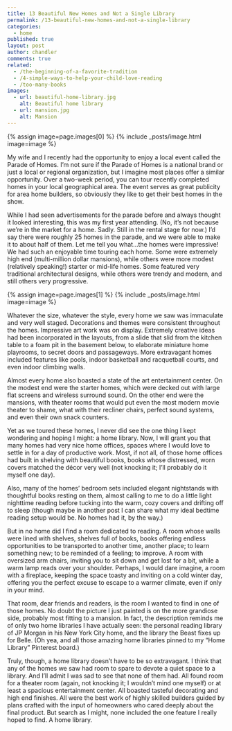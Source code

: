 ```yaml
---
title: 13 Beautiful New Homes and Not a Single Library
permalink: /13-beautiful-new-homes-and-not-a-single-library
categories:
  - home
published: true
layout: post
author: chandler
comments: true
related:
  - /the-beginning-of-a-favorite-tradition
  - /4-simple-ways-to-help-your-child-love-reading
  - /too-many-books
images:
  - url: beautiful-home-library.jpg
    alt: Beautiful home library
  - url: mansion.jpg
    alt: Mansion
---
```


{% assign image=page.images[0] %}
{% include _posts/image.html image=image %}

My wife and I recently had the opportunity to enjoy a local event called the Parade of Homes. I’m not sure if the Parade of Homes is a national brand or just a local or regional organization, but I imagine most places offer a similar opportunity. Over a two-week period, you can tour recently completed homes in your local geographical area. The event serves as great publicity for area home builders, so obviously they like to get their best homes in the show.

While I had seen advertisements for the parade before and always thought it looked interesting, this was my first year attending. (No, it’s not because we’re in the market for a home. Sadly. Still in the rental stage for now.) I’d say there were roughly 25 homes in the parade, and we were able to make it to about half of them. Let me tell you what…the homes were impressive! We had such an enjoyable time touring each home. Some were extremely high end (multi-million dollar mansions), while others were more modest (relatively speaking!) starter or mid-life homes. Some featured very traditional architectural designs, while others were trendy and modern, and still others very progressive.

{% assign image=page.images[1] %}
{% include _posts/image.html image=image %}

Whatever the size, whatever the style, every home we saw was immaculate and very well staged. Decorations and themes were consistent throughout the homes. Impressive art work was on display. Extremely creative ideas had been incorporated in the layouts, from a slide that slid from the kitchen table to a foam pit in the basement below, to elaborate miniature home playrooms, to secret doors and passageways. More extravagant homes included features like pools, indoor basketball and racquetball courts, and even indoor climbing walls.

Almost every home also boasted a state of the art entertainment center. On the modest end were the starter homes, which were decked out with large flat screens and wireless surround sound. On the other end were the mansions, with theater rooms that would put even the most modern movie theater to shame, what with their recliner chairs, perfect sound systems, and even their own snack counters.

Yet as we toured these homes, I never did see the one thing I kept wondering and hoping I might: a home library. Now, I will grant you that many homes had very nice home offices, spaces where I would love to settle in for a day of productive work. Most, if not all, of those home offices had built in shelving with beautiful books, books whose distressed, worn covers matched the décor very well (not knocking it; I’ll probably do it myself one day).

Also, many of the homes’  bedroom sets included elegant nightstands with thoughtful books resting on them, almost calling to me to do a little light nighttime reading  before tucking into the warm, cozy covers and drifting off to sleep (though maybe in another post I can share what my ideal bedtime reading setup would be. No homes had it, by the way.)

But in no home did I find a room dedicated to reading. A room whose walls were lined with shelves, shelves full of books, books offering endless opportunities to be transported to another time, another place; to learn something new; to be reminded of a feeling; to improve. A room with oversized arm chairs, inviting you to sit down and get lost for a bit, while a warm lamp reads over your shoulder. Perhaps, I would dare imagine, a room with a fireplace, keeping the space toasty and inviting on a cold winter day, offering you the perfect excuse to escape to a warmer climate, even if only in your mind.

That room, dear friends and readers, is the room I wanted to find in one of those homes. No doubt the picture I just painted is on the more grandiose side, probably most fitting to a mansion. In fact, the description reminds me of only two home libraries I have actually seen: the personal reading library of JP Morgan in his New York City home, and the library the Beast fixes up for Belle. (Oh yea, and all those amazing home libraries pinned to my “Home Library” Pinterest board.)

Truly, though, a home library doesn’t have to be so extravagant. I think that any of the homes we saw had room to spare to devote a quiet space to a library. And I’ll admit I was sad to see that none of them had. All found room for a theater room (again, not knocking it; I wouldn’t mind one myself) or at least a spacious entertainment center. All boasted tasteful decorating and high end finishes. All were the best work of highly skilled builders guided by plans crafted with the input of homeowners who cared deeply about the final product. But search as I might, none included the one feature I really hoped to find. A home library.